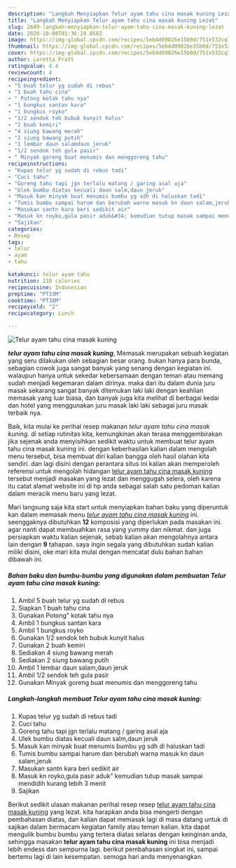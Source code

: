 ```yaml
---
description: "Langkah Menyiapkan Telur ayam tahu cina masak kuning Lezat"
title: "Langkah Menyiapkan Telur ayam tahu cina masak kuning Lezat"
slug: 2649-langkah-menyiapkan-telur-ayam-tahu-cina-masak-kuning-lezat
date: 2020-10-08T01:36:24.858Z
image: https://img-global.cpcdn.com/recipes/5eb4d09826e15b0d/751x532cq70/telur-ayam-tahu-cina-masak-kuning-foto-resep-utama.jpg
thumbnail: https://img-global.cpcdn.com/recipes/5eb4d09826e15b0d/751x532cq70/telur-ayam-tahu-cina-masak-kuning-foto-resep-utama.jpg
cover: https://img-global.cpcdn.com/recipes/5eb4d09826e15b0d/751x532cq70/telur-ayam-tahu-cina-masak-kuning-foto-resep-utama.jpg
author: Loretta Pratt
ratingvalue: 4.4
reviewcount: 4
recipeingredient:
- "5 buah telur yg sudah di rebus"
- "1 buah tahu cina"
- " Potong kotak tahu nya"
- "1 bungkus santan kara"
- "1 bungkus royko"
- "1/2 sendok teh bubuk kunyit halus"
- "2 buah kemiri"
- "4 siung bawang merah"
- "2 siung bawang putih"
- "1 lembar daun salamdaun jeruk"
- "1/2 sendok teh gula pasir"
- " Minyak goreng buat menumis dan menggoreng tahu"
recipeinstructions:
- "Kupas telur yg sudah di rebus tadi"
- "Cuci tahu"
- "Goreng tahu tapi jgn terlalu matang / garing asal aja"
- "Ulek bumbu diatas kecuali daun salm,daun jeruk"
- "Masuk kan minyak buat menumis bumbu yg sdh di haluskan tadi"
- "Tumis bumbu sampai harum dan berubah warna masuk kn daun salam,jeruk"
- "Masukan santn kara beri sedikit air"
- "Masuk kn royko,gula pasir aduk&#34; kemudian tutup masak sampai mendidih kurang lebih 3 menit"
- "Sajikan"
categories:
- Resep
tags:
- telur
- ayam
- tahu

katakunci: telur ayam tahu 
nutrition: 210 calories
recipecuisine: Indonesian
preptime: "PT33M"
cooktime: "PT38M"
recipeyield: "2"
recipecategory: Lunch

---
```



![Telur ayam tahu cina masak kuning](https://img-global.cpcdn.com/recipes/5eb4d09826e15b0d/751x532cq70/telur-ayam-tahu-cina-masak-kuning-foto-resep-utama.jpg)

<b><i>telur ayam tahu cina masak kuning</i></b>, Memasak merupakan sebuah kegiatan yang seru dilakukan oleh sebagian besar orang. bukan hanya para bunda, sebagian cowok juga sangat banyak yang senang dengan kegiatan ini. walaupun hanya untuk sekedar kebersamaan dengan teman atau memang sudah menjadi kegemaran dalam dirinya. maka dari itu dalam dunia juru masak sekarang sangat banyak ditemukan laki laki dengan keahlian memasak yang luar biasa, dan banyak juga kita melihat di berbagai kedai dan hotel yang menggunakan juru masak laki laki sebagai juru masak terbaik nya.



Baik, kita mulai ke perihal resep makanan <i>telur ayam tahu cina masak kuning</i>. di setiap rutinitas kita, kemungkinan akan terasa menggembirakan jika sejenak anda menyisihkan sedikit waktu untuk membuat telur ayam tahu cina masak kuning ini. dengan keberhasilan kalian dalam mengolah menu tersebut, bisa membuat diri kalian bangga oleh hasil olahan kita sendiri. dan lagi disini dengan perantara situs ini kalian akan memperoleh referensi untuk mengolah hidangan <u>telur ayam tahu cina masak kuning</u> tersebut menjadi masakan yang lezat dan menggugah selera, oleh karena itu catat alamat website ini di hp anda sebagai salah satu pedoman kalian dalam meracik menu baru yang lezat.


Mari langsung saja kita start untuk menyiapkan bahan baku yang diperuntuk kan dalam memasak menu <u><i>telur ayam tahu cina masak kuning</i></u> ini. seenggaknya dibutuhkan <b>12</b> komposisi yang diperlukan pada masakan ini. agar nanti dapat membuahkan rasa yang yummy dan nikmat. dan juga persiapkan waktu kalian sejenak, sebab kalian akan mengolahnya antara lain dengan <b>9</b> tahapan. saya ingin segala yang dibutuhkan sudah kalian miliki disini, oke mari kita mulai dengan mencatat dulu bahan bahan dibawah ini.

<!--inarticleads1-->

##### Bahan baku dan bumbu-bumbu yang digunakan dalam pembuatan Telur ayam tahu cina masak kuning:

1. Ambil 5 buah telur yg sudah di rebus
1. Siapkan 1 buah tahu cina
1. Gunakan  Potong&#34; kotak tahu nya
1. Ambil 1 bungkus santan kara
1. Ambil 1 bungkus royko
1. Gunakan 1/2 sendok teh bubuk kunyit halus
1. Gunakan 2 buah kemiri
1. Sediakan 4 siung bawang merah
1. Sediakan 2 siung bawang putih
1. Ambil 1 lembar daun salam,daun jeruk
1. Ambil 1/2 sendok teh gula pasir
1. Gunakan  Minyak goreng buat menumis dan menggoreng tahu




<!--inarticleads2-->

##### Langkah-langkah membuat Telur ayam tahu cina masak kuning:

1. Kupas telur yg sudah di rebus tadi
1. Cuci tahu
1. Goreng tahu tapi jgn terlalu matang / garing asal aja
1. Ulek bumbu diatas kecuali daun salm,daun jeruk
1. Masuk kan minyak buat menumis bumbu yg sdh di haluskan tadi
1. Tumis bumbu sampai harum dan berubah warna masuk kn daun salam,jeruk
1. Masukan santn kara beri sedikit air
1. Masuk kn royko,gula pasir aduk&#34; kemudian tutup masak sampai mendidih kurang lebih 3 menit
1. Sajikan




Berikut sedikit ulasan makanan perihal resep resep <u>telur ayam tahu cina masak kuning</u> yang lezat. kita harapkan anda bisa mengerti dengan pembahasan diatas, dan kalian dapat memasak lagi di masa datang untuk di sajikan dalam bermacam kegiatan family atau teman kalian. kita dapat mengulik bumbu bumbu yang tertera diatas selaras dengan keinginan anda, sehingga masakan <b>telur ayam tahu cina masak kuning</b> ini bisa menjadi lebih endess dan sempurna lagi. berikut pembahasan singkat ini, sampai bertemu lagi di lain kesempatan. semoga hari anda menyenangkan.
